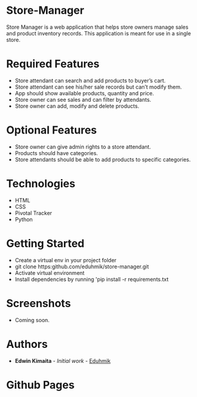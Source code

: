 # Store-Manager
Store Manager is a web application that helps store owners manage sales and product inventory records. This application is meant for use in a single store.

# Required Features
* Store attendant can search and add products to buyer’s cart.
* Store attendant can see his/her sale records but can’t modify them.
* App should show available products, quantity and price.
* Store owner can see sales and can filter by attendants.
* Store owner can add, modify and delete products.

# Optional Features
* Store owner can give admin rights to a store attendant.
* Products should have categories.
* Store attendants should be able to add products to specific categories.

# Technologies
* HTML
* CSS
* Pivotal Tracker
* Python

# Getting Started
* Create a virtual env in your project folder
* git clone https:github.com/eduhmik/store-manager.git
* Activate virtual environment
* Install dependencies by running 'pip install -r requirements.txt

# Screenshots
* Coming soon.

# Authors
* **Edwin Kimaita** - *Initial work* - [Eduhmik](https://github.com/Eduhmik)

# Github Pages


